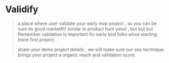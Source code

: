 # Validify

> a place where user validate your early mvp project , so you can be sure its good marketfit!
> similar to product hunt yess! , but but but Remember validation is important for early bird folks whos starting there first project .
>
> share your demo project details , we will make sure our seo technique brings your project a organic reach and validation score.
